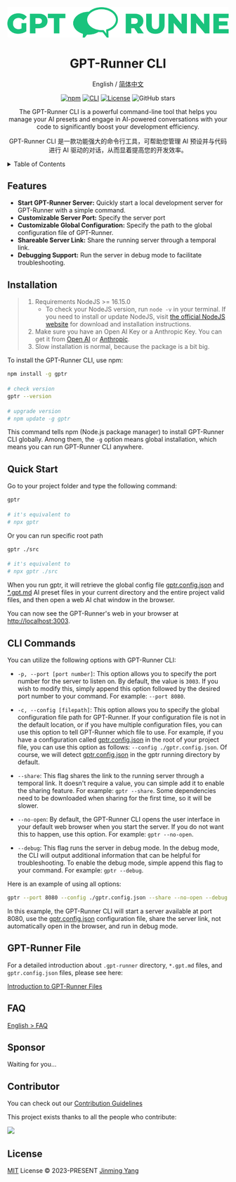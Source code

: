 <div align="center">
<img src="../../website/static/img/svg/logo-text.svg" alt="icon"/>

<h1 align="center">GPT-Runner CLI</h1>

English / [简体中文](https://github.com/nicepkg/gpt-runner/tree/main/packages/gpt-runner-cli/README_CN.md)

[![npm](https://img.shields.io/npm/v/@nicepkg/gpt-runner-cli.svg)](https://www.npmjs.com/package/@nicepkg/gpt-runner-cli)
[![CLI](https://img.shields.io/badge/CLI-Node.js-green?logo=node.js)](https://github.com/nicepkg/gpt-runner/tree/main/packages/gpt-runner-cli/)
[![License](https://img.shields.io/github/license/nicepkg/gpt-runner)](https://github.com/nicepkg/gpt-runner/blob/main/LICENSE)
![GitHub stars](https://img.shields.io/github/stars/nicepkg/gpt-runner?style=social)

The GPT-Runner CLI is a powerful command-line tool that helps you manage your AI presets and engage in AI-powered conversations with your code to significantly boost your development efficiency.

GPT-Runner CLI 是一款功能强大的命令行工具，可帮助您管理 AI 预设并与代码进行 AI 驱动的对话，从而显着提高您的开发效率。

</div>

<details>
<summary>Table of Contents</summary><br>

- [Features](#features)
- [Installation](#installation)
- [Quick Start](#quick-start)
- [CLI Commands](#cli-commands)
- [GPT-Runner File](#gpt-runner-file)
- [FAQ](#faq)
- [Sponsor](#sponsor)
- [Contributor](#contributor)
- [License](#license)

<br></details>

## Features

- **Start GPT-Runner Server:** Quickly start a local development server for GPT-Runner with a simple command.
- **Customizable Server Port:** Specify the server port
- **Customizable Global Configuration:** Specify the path to the global configuration file of GPT-Runner.
- **Shareable Server Link:** Share the running server through a temporal link.
- **Debugging Support:** Run the server in debug mode to facilitate troubleshooting.

## Installation


> 1. Requirements NodeJS >= 16.15.0
>     - To check your NodeJS version, run `node -v` in your terminal. If you need to install or update NodeJS, visit [the official NodeJS website](https://nodejs.org/) for download and installation instructions.
> 2. Make sure you have an Open AI Key or a Anthropic Key. You can get it from [Open AI](https://platform.openai.com/) or [Anthropic](https://www.anthropic.com/).
> 3. Slow installation is normal, because the package is a bit big.

To install the GPT-Runner CLI, use npm:

```bash
npm install -g gptr

# check version
gptr --version

# upgrade version
# npm update -g gptr
```

This command tells npm (Node.js package manager) to install GPT-Runner CLI globally. Among them, the `-g` option means global installation, which means you can run GPT-Runner CLI anywhere.

## Quick Start

Go to your project folder and type the following command:

```bash
gptr

# it's equivalent to
# npx gptr
```

Or you can run specific root path

```bash
gptr ./src

# it's equivalent to
# npx gptr ./src
```

When you run gptr, it will retrieve the global config file [gptr.config.json](https://github.com/nicepkg/gpt-runner/tree/main/docs/gptr.config.json) and [*.gpt.md](https://github.com/nicepkg/gpt-runner/tree/main/docs/example-cn.gpt.md) AI preset files in your current directory and the entire project valid files, and then open a web AI chat window in the browser.

You can now see the GPT-Runner's web in your browser at [http://localhost:3003](http://localhost:3003).

## CLI Commands

You can utilize the following options with GPT-Runner CLI:

- `-p, --port [port number]`: This option allows you to specify the port number for the server to listen on. By default, the value is `3003`. If you wish to modify this, simply append this option followed by the desired port number to your command. For example: `--port 8080`.

- `-c, --config [filepath]`: This option allows you to specify the global configuration file path for GPT-Runner. If your configuration file is not in the default location, or if you have multiple configuration files, you can use this option to tell GPT-Runner which file to use. For example, if you have a configuration called [gptr.config.json](https://github.com/nicepkg/gpt-runner/tree/main/docs/gptr.config.json) in the root of your project file, you can use this option as follows: `--config ./gptr.config.json`. Of course, we will detect [gptr.config.json](https://github.com/nicepkg/gpt-runner/tree/main/docs/gptr.config.json) in the gptr running directory by default.

- `--share`: This flag shares the link to the running server through a temporal link. It doesn't require a value, you can simple add it to enable the sharing feature. For example: `gptr --share`. Some dependencies need to be downloaded when sharing for the first time, so it will be slower.

- `--no-open`: By default, the GPT-Runner CLI opens the user interface in your default web browser when you start the server. If you do not want this to happen, use this option. For example: `gptr --no-open`.

- `--debug`: This flag runs the server in debug mode. In the debug mode, the CLI will output additional information that can be helpful for troubleshooting. To enable the debug mode, simple append this flag to your command. For example: `gptr --debug`.

Here is an example of using all options:

```bash
gptr --port 8080 --config ./gptr.config.json --share --no-open --debug
```

In this example, the GPT-Runner CLI will start a server available at port 8080, use the [gptr.config.json](https://github.com/nicepkg/gpt-runner/tree/main/docs/gptr.config.json) configuration file, share the server link, not automatically open in the browser, and run in debug mode.


## GPT-Runner File

For a detailed introduction about `.gpt-runner` directory, `*.gpt.md` files, and `gptr.config.json` files, please see here:

[Introduction to GPT-Runner Files](https://github.com/nicepkg/gpt-runner/blob/main/docs/gpt-config-en.gpt.md)
  
## FAQ

[English > FAQ](https://github.com/nicepkg/gpt-runner/tree/main/docs/faq-en.md)

## Sponsor

Waiting for you...

## Contributor

You can check out our [Contribution Guidelines](https://github.com/nicepkg/gpt-runner/tree/main/CONTRIBUTING.md)

This project exists thanks to all the people who contribute:

<a href="https://github.com/nicepkg/gpt-runner/graphs/contributors">
  <img src="https://contrib.rocks/image?repo=nicepkg/gpt-runner" />
</a>

## License

[MIT](https://github.com/nicepkg/gpt-runner/tree/main/LICENSE) License &copy; 2023-PRESENT [Jinming Yang](https://github.com/2214962083)
